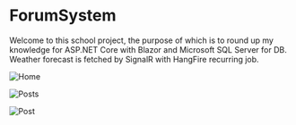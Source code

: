 # ForumSystem

Welcome to this school project, the purpose of which is to round up my knowledge for ASP.NET Core with Blazor and Microsoft SQL Server for DB.
Weather forecast is fetched by SignalR with HangFire recurring job.

![Home](https://github.com/naidenpetrov00/ForumSystem/assets/58266467/62155668-cc76-4120-b217-c573d9531530)

![Posts](https://github.com/naidenpetrov00/ForumSystem/assets/58266467/7bd6ae3b-b59a-4b04-8d12-03939c68282b)

![Post](https://github.com/naidenpetrov00/ForumSystem/assets/58266467/295e731b-cd53-4501-a4f2-f5c4e36b9768)
